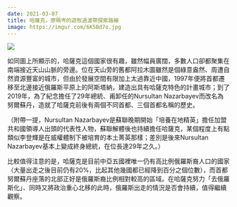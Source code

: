 ```yaml
---
date: 2021-03-07
title: 哈薩克，廖珮岑的遊牧過渡帶探索路線
image: https://imgur.com/6K5Bd7o.jpg
---
```


![](https://imgur.com/6K5Bd7o.jpg)

如同圖上所顯示的，哈薩克這個國家很有趣，雖然幅員廣闊，多數人口卻都聚集在南端接近天山山脈的旁邊。位在天山旁的舊都阿拉木圖雖然是個綠意盎然、周遭自然資源豐富的城市，但由於發展空間有限加上太過靠近中國，1997年便將首都遷移至北邊接近俄羅斯平原上的阿斯塔納，建造出具有哈薩克特色的計畫城市；到了2019年，為了紀念擔任了29年總統、甫卸任的Nursultan Nazarbayev而改名為努爾蘇丹，造就了哈薩克前後有兩個不同首都、三個首都名稱的歷史。

（附帶一提，Nursultan Nazarbayev是蘇聯晚期開始「培養在地精英」擔任加盟共和國領導人出頭的代表性人物，蘇聯解體後也持續擔任哈薩克，某個程度上有點類似李登輝是在威權體制下被培育的本土菁英那樣；差別是後來Nursultan Nazarbayev基本上變成終身總統，在位長達29年之久。）

比較值得注意的是，哈薩克是目前中亞五國裡唯一仍有高比例俄羅斯裔人口的國家（大量出走之後目前仍有20%，比起其他幾國都已經降到百分之個位數），而首都努爾蘇丹座落的北部正好是俄羅斯裔比例相對較高的區域。在哈薩克努力「去俄羅斯化」、同時又將政治重心北移的此時，俄羅斯出走的情況是否會持續，值得繼續觀察。